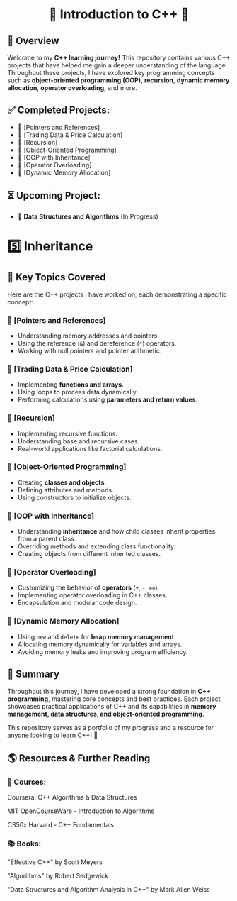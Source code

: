 <div align="center">

# 🚀 Introduction to C++ 🚀

</div>

## 📖 Overview
Welcome to my **C++ learning journey!** This repository contains various C++ projects that have helped me gain a deeper understanding of the language. Throughout these projects, I have explored key programming concepts such as **object-oriented programming (OOP)**, **recursion**, **dynamic memory allocation**, **operator overloading**, and more.

## ✅ Completed Projects:
- 📌 [Pointers and References]
- 📌 [Trading Data & Price Calculation]
- 📌 [Recursion]
- 📌 [Object-Oriented Programming]
- 📌 [OOP with Inheritance]
- 📌 [Operator Overloading]
- 📌 [Dynamic Memory Allocation]

## ⏳ Upcoming Project:
- 🚧 **Data Structures and Algorithms** (In Progress)

5️⃣ Inheritance
=======
## 🔑 Key Topics Covered
Here are the C++ projects I have worked on, each demonstrating a specific concept:


### 📌 [Pointers and References]
- Understanding memory addresses and pointers.
- Using the reference (`&`) and dereference (`*`) operators.
- Working with null pointers and pointer arithmetic.

### 📌 [Trading Data & Price Calculation]
- Implementing **functions and arrays**.
- Using loops to process data dynamically.
- Performing calculations using **parameters and return values**.

### 📌 [Recursion]
- Implementing recursive functions.
- Understanding base and recursive cases.
- Real-world applications like factorial calculations.

### 📌 [Object-Oriented Programming]
- Creating **classes and objects**.
- Defining attributes and methods.
- Using constructors to initialize objects.

### 📌 [OOP with Inheritance]
- Understanding **inheritance** and how child classes inherit properties from a parent class.
- Overriding methods and extending class functionality.
- Creating objects from different inherited classes.

### 📌 [Operator Overloading]
- Customizing the behavior of **operators** (`+`, `-`, `==`).
- Implementing operator overloading in C++ classes.
- Encapsulation and modular code design.

### 📌 [Dynamic Memory Allocation]
- Using `new` and `delete` for **heap memory management**.
- Allocating memory dynamically for variables and arrays.
- Avoiding memory leaks and improving program efficiency.

## 🎯 Summary
Throughout this journey, I have developed a strong foundation in **C++ programming**, mastering core concepts and best practices. Each project showcases practical applications of C++ and its capabilities in **memory management, data structures, and object-oriented programming**.

This repository serves as a portfolio of my progress and a resource for anyone looking to learn C++! 🚀



## 🌎 Resources & Further Reading
### 📖 Courses:

Coursera: C++ Algorithms & Data Structures

MIT OpenCourseWare - Introduction to Algorithms

CS50x Harvard - C++ Fundamentals

### 📚 Books:

"Effective C++" by Scott Meyers

"Algorithms" by Robert Sedgewick

"Data Structures and Algorithm Analysis in C++" by Mark Allen Weiss
